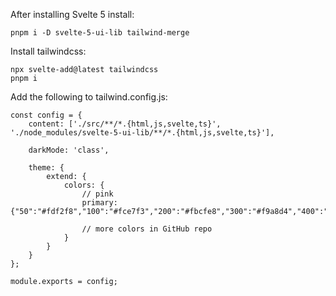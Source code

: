 After installing Svelte 5 install:

```
pnpm i -D svelte-5-ui-lib tailwind-merge
```

Install tailwindcss:

```
npx svelte-add@latest tailwindcss
pnpm i
```

Add the following to tailwind.config.js:

```
const config = {
	content: ['./src/**/*.{html,js,svelte,ts}', './node_modules/svelte-5-ui-lib/**/*.{html,js,svelte,ts}'],

	darkMode: 'class',

	theme: {
		extend: {
			colors: {
				// pink
				primary: {"50":"#fdf2f8","100":"#fce7f3","200":"#fbcfe8","300":"#f9a8d4","400":"#f472b6","500":"#ec4899","600":"#db2777","700":"#be185d","800":"#9d174d","900":"#831843"}

				// more colors in GitHub repo
			}
		}
	}
};

module.exports = config;
```